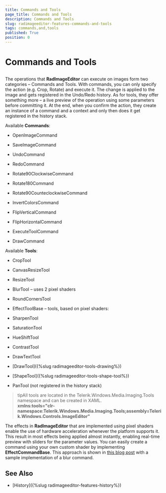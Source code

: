 ```yaml
---
title: Commands and Tools
page_title: Commands and Tools
description: Commands and Tools
slug: radimageeditor-features-commands-and-tools
tags: commands,and,tools
published: True
position: 0
---
```


# Commands and Tools



## 

The operations that __RadImageEditor__ can execute on images form two categories – Commands and Tools. With commands, you can only specify the action (e.g. Crop, Rotate) and execute it. The change is applied to the image and gets registered in the Undo/Redo history. As for tools, they offer something more – a live preview of the operation using some parameters before committing it. At the end, when you confirm the action, they create an instance of a command and a context and only then does it get registered in the history stack.
        

Available __Commands__:
        

* OpenImageCommand

* SaveImageCommand

* UndoCommand

* RedoCommand

* Rotate90ClockwiseCommand

* Rotate180Command

* Rotate90CounteclockwiseCommand

* InvertColorsCommand

* FlipVerticalCommand

* FlipHorizontalCommand

* ExecuteToolCommand

* DrawCommand

Available __Tools__:
        

* CropTool

* CanvasResizeTool

* ResizeTool

* BlurTool – uses 2 pixel shaders

* RoundCornersTool

* EffectToolBase – tools, based on pixel shaders:

 * SharpenTool

 * SaturationTool

 * HueShiftTool

 * ContrastTool

* DrawTextTool

* [DrawTool]({%slug radimageeditor-tools-drawing%})

* [ShapeTool]({%slug radimageeditor-tools-shape-tool%})

* PanTool (not registered in the history stack)


>tipAll tools are located in the Telerik.Windows.Media.Imaging.Tools namespace and can be created in XAML.<br/> __xmlns:tools="clr-namespace:Telerik.Windows.Media.Imaging.Tools;assembly=Telerik.Windows.Controls.ImageEditor"__

The effects in __RadImageEditor__ that are implemented using pixel shaders enable the use of hardware acceleration whenever the platform supports it. This result in most effects being applied almost instantly, enabling real-time preview with sliders for the parameter values. You can easily create a command using your own custom shader by implementing __EffectCommandBase__. This approach is shown in [this blog post](http://blogs.telerik.com/blogs/posts/11-07-20/under-the-hood-of-radimageeditor-for-silverlight-and-wpf.aspx) with a sample implementation of a blur command.
        
## See Also

* [History]({%slug radimageeditor-features-history%})

